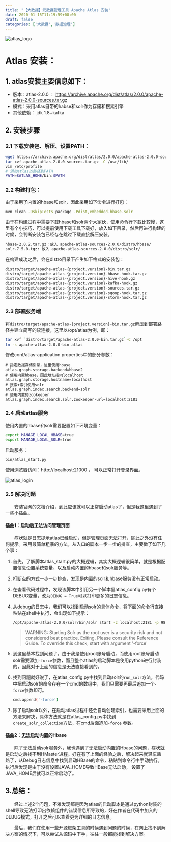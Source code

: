```yaml
---
title: "【大数据】元数据管理工具 Apache Atlas 安装"
date: 2020-01-15T11:19:59+08:00
draft: false
categories: ['大数据','数据治理']
---
```


![atlas_logo](/img/2020/atlas_install/atlas_logo.svg)

# Atlas 安装：

## 1. atlas安装主要信息如下：

- 版本：atlas-2.0.0 ： https://archive.apache.org/dist/atlas/2.0.0/apache-atlas-2.0.0-sources.tar.gz
- 模式：采用atlas自带的habse和solr作为存储和搜索引擎
- 其他依赖： jdk 1.8+kafka

## 2. 安装步骤

### 2.1 下载安装包、解压、设置PATH：

```bash
wget https://archive.apache.org/dist/atlas/2.0.0/apache-atlas-2.0.0-sources.tar.gz
tar xvf apache-atlas-2.0.0-sources.tar.gz -C /usr/lib/
vim /etc/profile
# 添加atlas的路径到PATH
PATH=$ATLAS_HOME/bin:$PATH
```

### 2.2 构建打包：

由于采用了内置的hbase和solr，因此采用如下命令进行打包：

```bash
mvn clean -DskipTests package -Pdist,embedded-hbase-solr
```

由于在构建过程中需要下载hbase和solr两个大家伙，使用命令行下载比较慢，这里有个小技巧，可以提前使用下载工具下载好，放入如下目录，然后再进行构建的时候，会判断安装包已经存在跳过下载直接解压安装。

```bash
hbase-2.0.2.tar.gz：放入 apache-atlas-sources-2.0.0/distro/hbase/
solr-7.5.0.tgz: 放入 apache-atlas-sources-2.0.0/distro/solr/
```

在构建成功之后，会在distro目录下产生如下格式的安装包：

```bash
distro/target/apache-atlas-{project.version}-bin.tar.gz
distro/target/apache-atlas-{project.version}-hbase-hook.tar.gz
distro/target/apache-atlas-{project.version}-hive-hook.gz
distro/target/apache-atlas-{project.version}-kafka-hook.gz
distro/target/apache-atlas-{project.version}-sources.tar.gz
distro/target/apache-atlas-{project.version}-sqoop-hook.tar.gz
distro/target/apache-atlas-{project.version}-storm-hook.tar.gz
```

### 2.3 部署服务端

将`distro/target/apache-atlas-{project.version}-bin.tar.gz`解压到部署路径并建立简写的软连接，这里以/opt/atlas为例，即：

```bash
tar xvf `distro/target/apache-atlas-2.0.0-bin.tar.gz`-C /opt
ln -s apache-atlas-2.0.0-bin atlas
```

修改conf/atlas-application.properties中的部分参数：

```properties
# 指定数据存储引擎，这里使用hbase
atlas.graph.storage.backend=hbase2 
# 使用内置hbase，因此地址指向localhost
atlas.graph.storage.hostname=localhost
# 搜索+索引使用solr
atlas.graph.index.search.backend=solr
# 使用内置的zookeeper
atlas.graph.index.search.solr.zookeeper-url=localhost:2181
```



### 2.4 启动atlas服务

使用内置的hbase和solr需要配置如下环境变量：

```bash
export MANAGE_LOCAL_HBASE=true
export MANAGE_LOCAL_SOLR=true
```

启动服务：

```bash
bin/atlas_start.py
```

使用浏览器访问：http://localhost:21000 ， 可以正常打开登录界面。

![atlas_login](/img/2020/atlas_install/atlas_login.png)

### 2.5 解决问题

　　安装官网的文档介绍，到此应该就可以正常启动atlas了，但是我这里遇到了一些小插曲。

#### 插曲1：启动后无法访问管理页面

　　症状就是日志提示atlas已经启动，但是管理页面无法打开，除此之外没有任何提示。采用最简单粗暴的方法，从入口的脚本一步一步的排查，主要做了如下几个事：

1. 首先，了解脚本atlas_start.py的大概逻辑，其实大概逻辑很简单，就是根据配置信息设置系统变量、以及启动内置的hbase和solr服务等。

2. 打断点的方式一步一步排查，发现是内置的solr和hbase服务没有正常启动。

3. 在查看代码过程中，发现该脚本中引用另一个脚本里atlas_config.py有个DEBUG变量，改为`DEBUG = True`可以打印更多的日志信息。

4. 从debug的日志中，我们可以找到启动solr的具体命令，将下面的命令行直接粘贴在shell中执行，会出现如下提示：

   ```bash
   /opt/apache-atlas-2.0.0/solr/bin/solr start -z localhost:2181 -p 9838
   ```

   > WARNING: Starting Solr as the root user is a security risk and not considered best practice. Exiting.
   >          Please consult the Reference Guide. To override this check, start with argument '-force'

5. 到这里基本找到问题了，由于我是使用root账号启动，而使用root账号启动solr需要添加`-force`参数，而且整个atlas的启动脚本是使用python进行封装的，因此对于上面的信息是无法直接看到的。

6. 找到问题就好说了，在atlas_config.py中找到启动solr的`run_solr`方法，代码中把启动solr的命令存在一个cmd的数组中，我们只需要再最后追加一个`-force`参数即可。

   ```bash
   cmd.append('-force')
   ```

7. 除了启动solr以外，在启动atlas过程中还会自动创建索引，也需要采用上面的方法来解决，具体方法就是在atlas_config.py中找到`create_solr_collection`方法，在cmd后面追加`-force` 参数。

#### 插曲2：无法启动内置的Hbase

　　除了无法启动solr服务外，我也遇到了无法启动内置的Hbase的问题，症状就是启动之后找不到HMaster进程。好在有了上面的经验之后，解决起来就轻车熟路了，从Debug日志信息中找到启动HBase的命令，粘贴到命令行中手动执行。执行后发现是由于没有设置JAVA_HOME导致HBase无法启动， 设置了JAVA_HOME后就可以正常启动了。

## 3.总结：

　　经过上述2个问题，不难发现都是因为atlas的启动脚本是通过python封装的shell导致无法打印出依赖组件的错误信息所导致的，好在作者在代码中加入的DEBUG模式，打开之后可以查看更为详细的日志信息。

　　最后，我们在使用一些开源框架工具的时候遇到问题的时候，在网上找不到解决方案的情况下，可以尝试从源码中下手，往往一般都能找到解决方案。